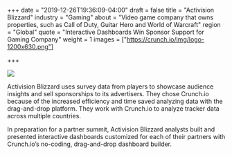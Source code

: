 +++
date = "2019-12-26T19:36:09-04:00"
draft = false
title = "Activision Blizzard"
industry = "Gaming"
about = "Video game company that owns properties, such as Call of Duty, Guitar Hero and World of Warcraft"
region = "Global"
quote = "Interactive Dashboards Win Sponsor Support for Gaming Company"
weight = 1
images = ["https://crunch.io/img/logo-1200x630.png"]

+++

![](https://via.placeholder.com/450x350)

Activision Blizzard uses survey data from players to showcase audience insights and sell sponsorships to its advertisers. They chose Crunch.io because of the increased efficiency and time saved analyzing data with the drag-and-drop platform. They work with Crunch.io to analyze tracker data across multiple countries.

In preparation for a partner summit, Activision Blizzard analysts built and presented interactive dashboards customized for each of their partners with Crunch.io’s no-coding, drag-and-drop dashboard builder.
